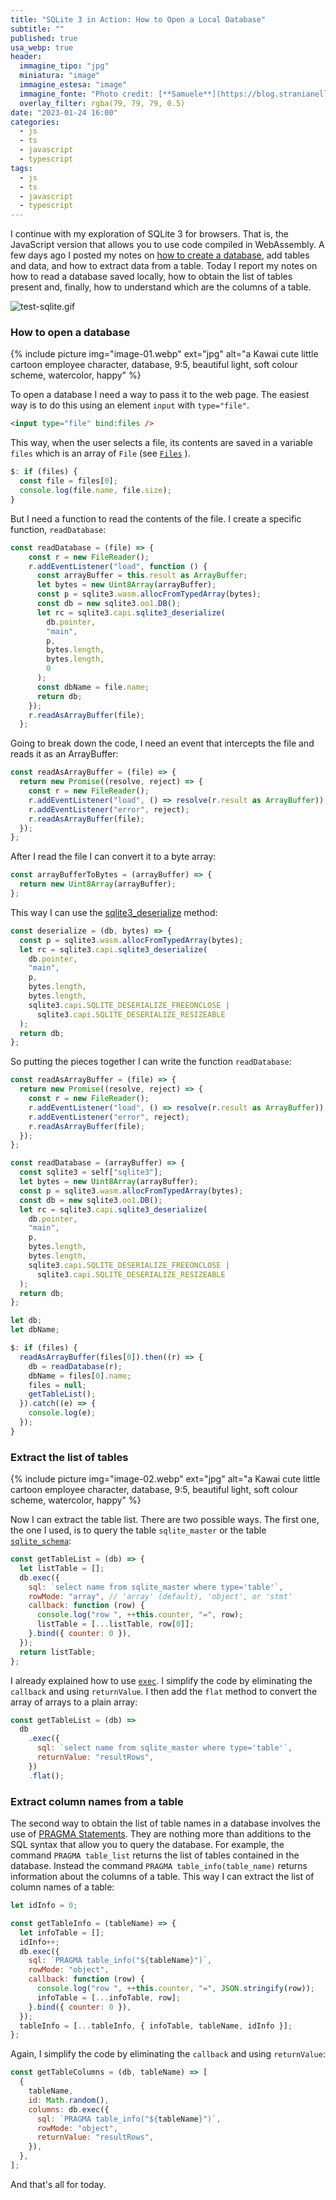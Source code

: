 ```yaml
---
title: "SQLite 3 in Action: How to Open a Local Database"
subtitle: ""
published: true
usa_webp: true
header:
  immagine_tipo: "jpg"
  miniatura: "image"
  immagine_estesa: "image"
  immagine_fonte: "Photo credit: [**Samuele**](https://blog.stranianelli.com/)"
  overlay_filter: rgba(79, 79, 79, 0.5)
date: "2023-01-24 16:00"
categories:
  - js
  - ts
  - javascript
  - typescript
tags:
  - js
  - ts
  - javascript
  - typescript
---
```


I continue with my exploration of SQLite 3 for browsers. That is, the JavaScript version that allows you to use code compiled in WebAssembly. A few days ago I posted my notes on [how to create a database](https://medium.com/javascript-in-plain-english/a-beginners-guide-to-setting-up-and-using-sqlite-3-in-a-browser-based-application-9e60cefe75ce), add tables and data, and how to extract data from a table. Today I report my notes on how to read a database saved locally, how to obtain the list of tables present and, finally, how to understand which are the columns of a table.

![test-sqlite.gif](https://raw.githubusercontent.com/el3um4s/strani-anelli-blog/master/_posts/2023/2023-01-24-js-wasm-sqlite3-02-italiano/test-sqlite-2.gif)

### How to open a database

{% include picture img="image-01.webp" ext="jpg" alt="a Kawai cute little cartoon employee character, database, 9:5, beautiful light, soft colour scheme, watercolor, happy" %}

To open a database I need a way to pass it to the web page. The easiest way is to do this using an element `input` with `type="file"`.

```html
<input type="file" bind:files />
```

This way, when the user selects a file, its contents are saved in a variable `files` which is an array of `File` (see [`Files`](https://developer.mozilla.org/en-US/docs/Web/API/File) ).

```js
$: if (files) {
  const file = files[0];
  console.log(file.name, file.size);
}
```

But I need a function to read the contents of the file. I create a specific function, `readDatabase`:

```js
const readDatabase = (file) => {
    const r = new FileReader();
    r.addEventListener("load", function () {
      const arrayBuffer = this.result as ArrayBuffer;
      let bytes = new Uint8Array(arrayBuffer);
      const p = sqlite3.wasm.allocFromTypedArray(bytes);
      const db = new sqlite3.oo1.DB();
      let rc = sqlite3.capi.sqlite3_deserialize(
        db.pointer,
        "main",
        p,
        bytes.length,
        bytes.length,
        0
      );
      const dbName = file.name;
      return db;
    });
    r.readAsArrayBuffer(file);
  };
```

Going to break down the code, I need an event that intercepts the file and reads it as an ArrayBuffer:

```js
const readAsArrayBuffer = (file) => {
  return new Promise((resolve, reject) => {
    const r = new FileReader();
    r.addEventListener("load", () => resolve(r.result as ArrayBuffer));
    r.addEventListener("error", reject);
    r.readAsArrayBuffer(file);
  });
};
```

After I read the file I can convert it to a byte array:

```js
const arrayBufferToBytes = (arrayBuffer) => {
  return new Uint8Array(arrayBuffer);
};
```

This way I can use the [sqlite3_deserialize](https://sqlite.org/wasm/doc/trunk/api-c-style.md#sqlite3_deserialize) method:

```js
const deserialize = (db, bytes) => {
  const p = sqlite3.wasm.allocFromTypedArray(bytes);
  let rc = sqlite3.capi.sqlite3_deserialize(
    db.pointer,
    "main",
    p,
    bytes.length,
    bytes.length,
    sqlite3.capi.SQLITE_DESERIALIZE_FREEONCLOSE |
      sqlite3.capi.SQLITE_DESERIALIZE_RESIZEABLE
  );
  return db;
};
```

So putting the pieces together I can write the function `readDatabase`:

```js
const readAsArrayBuffer = (file) => {
  return new Promise((resolve, reject) => {
    const r = new FileReader();
    r.addEventListener("load", () => resolve(r.result as ArrayBuffer));
    r.addEventListener("error", reject);
    r.readAsArrayBuffer(file);
  });
};

const readDatabase = (arrayBuffer) => {
  const sqlite3 = self["sqlite3"];
  let bytes = new Uint8Array(arrayBuffer);
  const p = sqlite3.wasm.allocFromTypedArray(bytes);
  const db = new sqlite3.oo1.DB();
  let rc = sqlite3.capi.sqlite3_deserialize(
    db.pointer,
    "main",
    p,
    bytes.length,
    bytes.length,
    sqlite3.capi.SQLITE_DESERIALIZE_FREEONCLOSE |
      sqlite3.capi.SQLITE_DESERIALIZE_RESIZEABLE
  );
  return db;
};

let db;
let dbName;

$: if (files) {
  readAsArrayBuffer(files[0]).then((r) => {
    db = readDatabase(r);
    dbName = files[0].name;
    files = null;
    getTableList();
  }).catch((e) => {
    console.log(e);
  });
}
```

### Extract the list of tables

{% include picture img="image-02.webp" ext="jpg" alt="a Kawai cute little cartoon employee character, database, 9:5, beautiful light, soft colour scheme, watercolor, happy" %}

Now I can extract the table list. There are two possible ways. The first one, the one I used, is to query the table `sqlite_master` or the table [`sqlite_schema`](https://www.sqlite.org/schematab.html):

```js
const getTableList = (db) => {
  let listTable = [];
  db.exec({
    sql: `select name from sqlite_master where type='table'`,
    rowMode: "array", // 'array' (default), 'object', or 'stmt'
    callback: function (row) {
      console.log("row ", ++this.counter, "=", row);
      listTable = [...listTable, row[0]];
    }.bind({ counter: 0 }),
  });
  return listTable;
};
```

I already explained how to use [`exec`](https://sqlite.org/wasm/doc/trunk/api-oo1.md#db-exec). I simplify the code by eliminating the `callback` and using `returnValue`. I then add the `flat` method to convert the array of arrays to a plain array:

```js
const getTableList = (db) =>
  db
    .exec({
      sql: `select name from sqlite_master where type='table'`,
      returnValue: "resultRows",
    })
    .flat();
```

### Extract column names from a table

The second way to obtain the list of table names in a database involves the use of [PRAGMA Statements](https://www.sqlite.org/pragma.html). They are nothing more than additions to the SQL syntax that allow you to query the database. For example, the command `PRAGMA table_list` returns the list of tables contained in the database. Instead the command `PRAGMA table_info(table_name)` returns information about the columns of a table. This way I can extract the list of column names of a table:

```js
let idInfo = 0;

const getTableInfo = (tableName) => {
  let infoTable = [];
  idInfo++;
  db.exec({
    sql: `PRAGMA table_info("${tableName}")`,
    rowMode: "object",
    callback: function (row) {
      console.log("row ", ++this.counter, "=", JSON.stringify(row));
      infoTable = [...infoTable, row];
    }.bind({ counter: 0 }),
  });
  tableInfo = [...tableInfo, { infoTable, tableName, idInfo }];
};
```

Again, I simplify the code by eliminating the `callback` and using `returnValue`:

```js
const getTableColumns = (db, tableName) => [
  {
    tableName,
    id: Math.random(),
    columns: db.exec({
      sql: `PRAGMA table_info("${tableName}")`,
      rowMode: "object",
      returnValue: "resultRows",
    }),
  },
];
```

And that's all for today.
